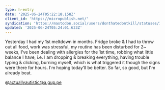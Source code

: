 ```yaml
---
type: h-entry
date: '2025-06-24T05:22:18.158Z'
client_id: 'https://micropublish.net/'
syndication: 'https://mastodon.social/users/donthatedontkill/statuses/114736669042416606'
updated: '2025-06-24T05:24:01.623Z'
---
```

Yesterday I had my 1st meltdown in months. Fridge broke & I had to throw out all food, work was stressful, my routine has been disturbed for 2~ weeks, I've been dealing with allergies for the 1st time, robbing what little balance I have, i.e. I am dropping & breaking everything, having trouble typing & clicking, burning myself, which is what triggered it though the signs were there for hours. I'm hoping today'll be better. So far, so good, but I'm already beat.

@actuallyautistic@a.gup.pe
